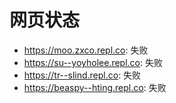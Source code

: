 # 网页状态
- https://moo.zxco.repl.co: 失败
- https://su--yoyholee.repl.co: 失败
- https://tr--slind.repl.co: 失败
- https://beaspy--hting.repl.co: 失败
